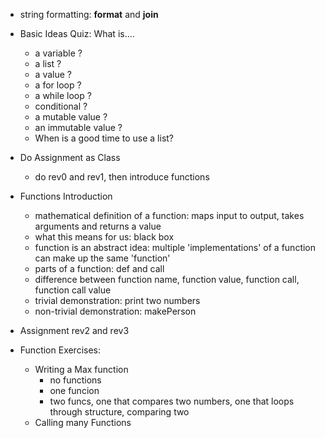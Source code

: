 + string formatting: **format** and **join**

+ Basic Ideas Quiz: What is....
  
  + a variable ?
  + a list ?
  + a value ?
  + a for loop ?
  + a while loop ?
  + conditional ?
  + a mutable value ?
  + an immutable value ? 
  + When is a good time to use a list?

+ Do Assignment as Class
  + do rev0 and rev1, then introduce functions 

+ Functions Introduction
  + mathematical definition of a function: maps input to output, takes arguments and returns a value
  + what this means for us: black box
  + function is an abstract idea: multiple 'implementations' of a function can make up the same 'function' 
  + parts of a function: def and call
  + difference between function name, function value, function call, function call value
  + trivial demonstration: print two numbers
  + non-trivial demonstration: makePerson

+ Assignment rev2 and rev3

+ Function Exercises:
  + Writing a Max function
    - no functions
    - one funcion
    - two funcs, one that compares two numbers, one that loops through structure, comparing two
  + Calling many Functions
  



